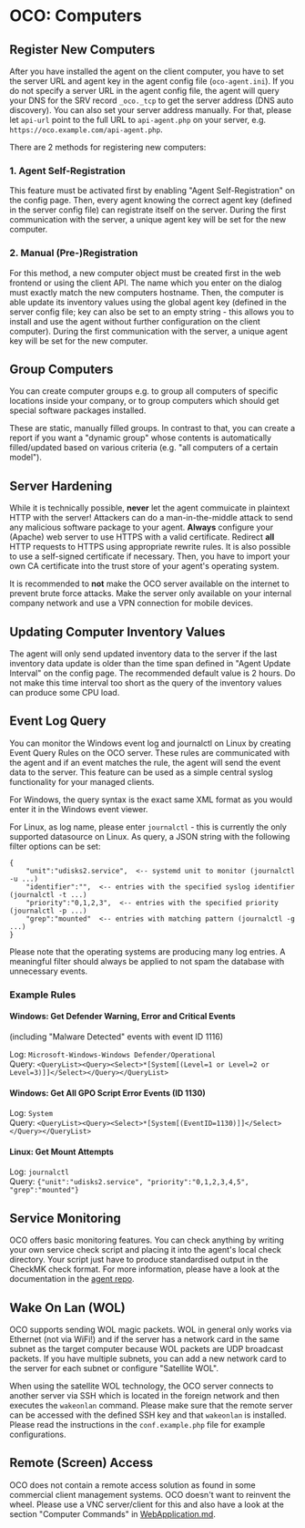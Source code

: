 # OCO: Computers

## Register New Computers
After you have installed the agent on the client computer, you have to set the server URL and agent key in the agent config file (`oco-agent.ini`). If you do not specify a server URL in the agent config file, the agent will query your DNS for the SRV record `_oco._tcp` to get the server address (DNS auto discovery). You can also set your server address manually. For that, please let `api-url` point to the full URL to `api-agent.php` on your server, e.g. `https://oco.example.com/api-agent.php`.

There are 2 methods for registering new computers:

### 1. Agent Self-Registration
This feature must be activated first by enabling "Agent Self-Registration" on the config page. Then, every agent knowing the correct agent key (defined in the server config file) can registrate itself on the server. During the first communication with the server, a unique agent key will be set for the new computer.

### 2. Manual (Pre-)Registration
For this method, a new computer object must be created first in the web frontend or using the client API. The name which you enter on the dialog must exactly match the new computers hostname. Then, the computer is able update its inventory values using the global agent key (defined in the server config file; key can also be set to an empty string - this allows you to install and use the agent without further configuration on the client computer). During the first communication with the server, a unique agent key will be set for the new computer.

## Group Computers
You can create computer groups e.g. to group all computers of specific locations inside your company, or to group computers which should get special software packages installed.

These are static, manually filled groups. In contrast to that, you can create a report if you want a "dynamic group" whose contents is automatically filled/updated based on various criteria (e.g. "all computers of a certain model").

## Server Hardening
While it is technically possible, **never** let the agent commuicate in plaintext HTTP with the server! Attackers can do a man-in-the-middle attack to send any malicious software package to your agent. **Always** configure your (Apache) web server to use HTTPS with a valid certificate. Redirect **all** HTTP requests to HTTPS using appropriate rewrite rules. It is also possible to use a self-signed certificate if necessary. Then, you have to import your own CA certificate into the trust store of your agent's operating system.

It is recommended to **not** make the OCO server available on the internet to prevent brute force attacks. Make the server only available on your internal company network and use a VPN connection for mobile devices.

## Updating Computer Inventory Values
The agent will only send updated inventory data to the server if the last inventory data update is older than the time span defined in "Agent Update Interval" on the config page. The recommended default value is 2 hours. Do not make this time interval too short as the query of the inventory values can produce some CPU load.

## Event Log Query
You can monitor the Windows event log and journalctl on Linux by creating Event Query Rules on the OCO server. These rules are communicated with the agent and if an event matches the rule, the agent will send the event data to the server. This feature can be used as a simple central syslog functionality for your managed clients.

For Windows, the query syntax is the exact same XML format as you would enter it in the Windows event viewer.

For Linux, as log name, please enter `journalctl` - this is currently the only supported datasource on Linux. As query, a JSON string with the following filter options can be set:
```
{
    "unit":"udisks2.service",  <-- systemd unit to monitor (journalctl -u ...)
    "identifier":"",  <-- entries with the specified syslog identifier (journalctl -t ...)
    "priority":"0,1,2,3",  <-- entries with the specified priority (journalctl -p ...)
    "grep":"mounted"  <-- entries with matching pattern (journalctl -g ...)
}
```

Please note that the operating systems are producing many log entries. A meaningful filter should always be applied to not spam the database with unnecessary events.

### Example Rules
#### Windows: Get Defender Warning, Error and Critical Events
(including "Malware Detected" events with event ID 1116)

Log: `Microsoft-Windows-Windows Defender/Operational`  
Query: `<QueryList><Query><Select>*[System[(Level=1 or Level=2 or Level=3)]]</Select></Query></QueryList>`

#### Windows: Get All GPO Script Error Events (ID 1130)
Log: `System`  
Query: `<QueryList><Query><Select>*[System[(EventID=1130)]]</Select></Query></QueryList>`

#### Linux: Get Mount Attempts
Log: `journalctl`  
Query: `{"unit":"udisks2.service", "priority":"0,1,2,3,4,5", "grep":"mounted"}`

## Service Monitoring
OCO offers basic monitoring features. You can check anything by writing your own service check script and placing it into the agent's local check directory. Your script just have to produce standardised output in the CheckMK check format. For more information, please have a look at the documentation in the [agent repo](https://github.com/schorschii/oco-agent).

## Wake On Lan (WOL)
OCO supports sending WOL magic packets. WOL in general only works via Ethernet (not via WiFi!) and if the server has a network card in the same subnet as the target computer because WOL packets are UDP broadcast packets. If you have multiple subnets, you can add a new network card to the server for each subnet or configure "Satellite WOL".

When using the satellite WOL technology, the OCO server connects to another server via SSH which is located in the foreign network and then executes the `wakeonlan` command. Please make sure that the remote server can be accessed with the defined SSH key and that `wakeonlan` is installed. Please read the instructions in the `conf.example.php` file for example configurations.

## Remote (Screen) Access
OCO does not contain a remote access solution as found in some commercial client management systems. OCO doesn't want to reinvent the wheel. Please use a VNC server/client for this and also have a look at the section "Computer Commands" in [WebApplication.md](WebApplication.md).
